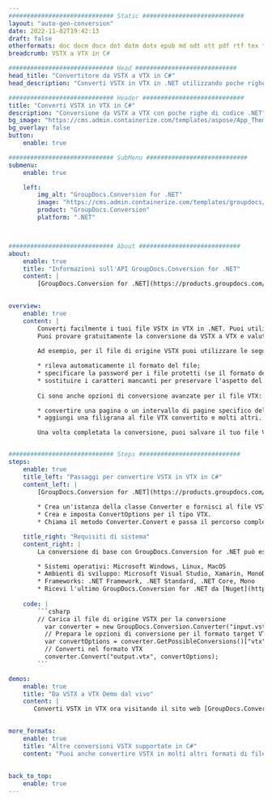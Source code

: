 ```yaml
---
############################# Static ############################
layout: "auto-gen-conversion"
date: 2022-11-02T19:42:13
draft: false
otherformats: doc docm docx dot dotm dotx epub md odt ott pdf rtf tex txt vdx vsdm vsdx vssm vssx vstm vstx vsx vtx xps
breadcrumb: VSTX a VTX in C#

############################# Head ############################
head_title: "Convertitore da VSTX a VTX in C#"
head_description: "Converti VSTX in VTX in .NET utilizzando poche righe di codice. Utilizza l'API di conversione dei documenti di GroupDocs per convertire oltre 160 formati di file."

############################# Header ############################
title: "Converti VSTX in VTX in C#"
description: "Conversione da VSTX a VTX con poche righe di codice .NET"
bg_image: "https://cms.admin.containerize.com/templates/aspose/App_Themes/V3/images/bg/header1.png"
bg_overlay: false
button:
    enable: true

############################# SubMenu ############################
submenu:
    enable: true

    left:
        img_alt: "GroupDocs.Conversion for .NET"
        image: "https://cms.admin.containerize.com/templates/groupdocs/images/product-logos/90x90-noborder/groupdocs-conversion-net.png"
        product: "GroupDocs.Conversion"
        platform: ".NET"



############################# About ############################
about:
    enable: true
    title: "Informazioni sull'API GroupDocs.Conversion for .NET"
    content: |
        [GroupDocs.Conversion for .NET](https://products.groupdocs.com/conversion/net/) può essere utilizzato per convertire Microsoft Word, Excel, PowerPoint, PDF, Visio e altri formati. GroupDocs.Conversion è un'API standalone adatta per sistemi interni e back-end in cui sono richieste prestazioni elevate. Non dipende da alcun software come Microsoft o Open Office.
    

overview:
    enable: true
    content: |
        Converti facilmente i tuoi file VSTX in VTX in .NET. Puoi utilizzare solo un paio di righe di codice C# in qualsiasi piattaforma a tua scelta come: Windows, Linux, macOS.
        Puoi provare gratuitamente la conversione da VSTX a VTX e valutare la qualità dei risultati della conversione. Insieme a semplici scenari di conversione di file, puoi provare opzioni più avanzate per caricare il file di origine VSTX e per salvare il risultato di output VTX. 
        
        Ad esempio, per il file di origine VSTX puoi utilizzare le seguenti opzioni di caricamento:

        * rileva automaticamente il formato del file;
        * specificare la password per i file protetti (se il formato del file lo supporta);
        * sostituire i caratteri mancanti per preservare l'aspetto del documento.
        
        Ci sono anche opzioni di conversione avanzate per il file VTX:

        * convertire una pagina o un intervallo di pagine specifico del documento;
        * aggiungi una filigrana al file VTX convertito e molti altri.

        Una volta completata la conversione, puoi salvare il tuo file VTX nel percorso del file locale o in qualsiasi archivio di terze parti come FTP, Amazon S3, Google Drive, Dropbox ecc. Nota: per convertire VSTX in {{ TO}} non è necessario alcun software aggiuntivo installato, come MS Office, Open Office, Adobe Acrobat Reader ecc.


############################# Steps ############################
steps:
    enable: true
    title_left: "Passaggi per convertire VSTX in VTX in C#"
    content_left: |
        [GroupDocs.Conversion for .NET](https://products.groupdocs.com/conversion/net/) consente agli sviluppatori di convertire facilmente un file VSTX in VTX con poche righe di codice.
        
        * Crea un'istanza della classe Converter e fornisci al file VSTX il percorso completo
        * Crea e imposta ConvertOptions per il tipo VTX.
        * Chiama il metodo Converter.Convert e passa il percorso completo e il formato (VTX) come parametro

    title_right: "Requisiti di sistema"
    content_right: |
        La conversione di base con GroupDocs.Conversion for .NET può essere eseguita in pochi semplici passaggi. Le nostre API sono supportate su tutte le principali piattaforme e sistemi operativi. Prima di eseguire il codice seguente, assicurati di avere i seguenti prerequisiti installati sul tuo sistema.

        * Sistemi operativi: Microsoft Windows, Linux, MacOS
        * Ambienti di sviluppo: Microsoft Visual Studio, Xamarin, MonoDevelop
        * Frameworks: .NET Framework, .NET Standard, .NET Core, Mono
        * Ricevi l'ultimo GroupDocs.Conversion for .NET da [Nuget](https://www.nuget.org/packages/groupdocs.conversion)
         
    code: |
        ```csharp    
        // Carica il file di origine VSTX per la conversione
          var converter = new GroupDocs.Conversion.Converter("input.vstx");
          // Prepara le opzioni di conversione per il formato target VTX
          var convertOptions = converter.GetPossibleConversions()["vtx"].ConvertOptions;
          // Converti nel formato VTX
          converter.Convert("output.vtx", convertOptions);
        ```

demos:
    enable: true
    title: "Da VSTX a VTX Demo dal vivo"
    content: |
       Converti VSTX in VTX ora visitando il sito web [GroupDocs.Conversion App](https://products.groupdocs.app/conversion/family). La demo online presenta i seguenti vantaggi
          

more_formats:
    enable: true
    title: "Altre conversioni VSTX supportate in C#"
    content: "Puoi anche convertire VSTX in molti altri formati di file. Si prega di consultare l'elenco di seguito."
       
       
back_to_top:
    enable: true
---
```

